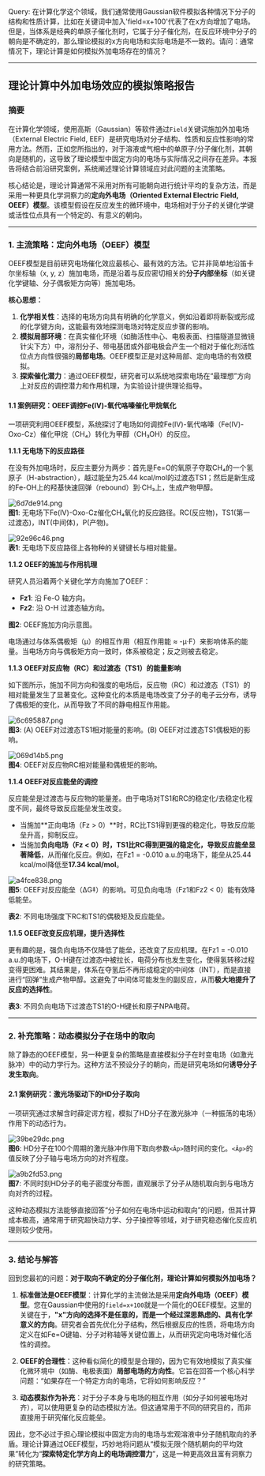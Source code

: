 Query:
    在计算化学这个领域，我们通常使用Gaussian软件模拟各种情况下分子的结构和性质计算，比如在关键词中加入'field=x+100'代表了在x方向增加了电场。但是，当体系是经典的单原子催化剂时，它属于分子催化剂，在反应环境中分子的朝向是不确定的，那么理论模拟的x方向电场和实际电场是不一致的。请问：通常情况下，理论计算是如何模拟外加电场存在的情况？

---

## 理论计算中外加电场效应的模拟策略报告

### 摘要

在计算化学领域，使用高斯（Gaussian）等软件通过`Field`关键词施加外加电场（External Electric Field, EEF）是研究电场对分子结构、性质和反应性影响的常用方法。然而，正如您所指出的，对于溶液或气相中的单原子/分子催化剂，其朝向是随机的，这导致了理论模型中固定方向的电场与实际情况之间存在差异。本报告将结合前沿研究案例，系统阐述理论计算领域应对此问题的主流策略。

核心结论是，理论计算通常不采用对所有可能朝向进行统计平均的复杂方法，而是采用一种更具化学洞察力的**定向外电场（Oriented External Electric Field, OEEF）模型**。该模型假设在反应发生的微环境中，电场相对于分子的关键化学键或活性位点具有一个特定的、有意义的朝向。

---

### 1. 主流策略：定向外电场（OEEF）模型

OEEF模型是目前研究电场催化效应最核心、最有效的方法。它并非简单地沿笛卡尔坐标轴（x, y, z）施加电场，而是沿着与反应密切相关的**分子内部坐标**（如关键化学键轴、分子偶极矩方向等）施加电场。

**核心思想：**
1.  **化学相关性**：选择的电场方向具有明确的化学意义，例如沿着即将断裂或形成的化学键方向，这能最有效地探测电场对特定反应步骤的影响。
2.  **模拟局部环境**：在真实催化环境（如酶活性中心、电极表面、扫描隧道显微镜针尖下方）中，溶剂分子、带电基团或外部电极会产生一个相对于催化剂活性位点方向性很强的**局部电场**。OEEF模型正是对这种局部、定向电场的有效模拟。
3.  **探索催化潜力**：通过OEEF模型，研究者可以系统地探索电场在“最理想”方向上对反应的调控潜力和作用机理，为实验设计提供理论指导。

#### 1.1 案例研究：OEEF调控Fe(IV)-氧代咯嗪催化甲烷氧化

一项研究利用OEEF模型，系统探讨了电场如何调控Fe(IV)-氧代咯嗪（Fe(IV)-Oxo-Cz）催化甲烷（CH₄）转化为甲醇（CH₃OH）的反应。

**1.1.1 无电场下的反应路径**

在没有外加电场时，反应主要分为两步：首先是Fe=O的氧原子夺取CH₄的一个氢原子（H-abstraction），越过能垒为25.44 kcal/mol的过渡态TS1；然后是新生成的Fe-OH上的羟基快速回弹（rebound）到·CH₃上，生成产物甲醇。

![6d7de914.png](resources/6d7de914.png)<br>
**图1**: 无电场下Fe(IV)-Oxo-Cz催化CH₄氧化的反应路径。RC(反应物)，TS1(第一过渡态)，INT(中间体)，P(产物)。

![92e96c46.png](resources/92e96c46.png)<br>
**表1**: 无电场下反应路径上各物种的关键键长与相对能量。

**1.1.2 OEEF的施加与作用机理**

研究人员沿着两个关键化学方向施加了OEEF：
*   **Fz1**: 沿 Fe-O 轴方向。
*   **Fz2**: 沿 O-H 过渡态轴方向。


**图2**: OEEF施加方向示意图。

电场通过与体系偶极矩（μ）的相互作用（相互作用能 ≈ -μ·F）来影响体系的能量。当电场方向与偶极矩方向一致时，体系被稳定；反之则被去稳定。

**1.1.3 OEEF对反应物（RC）和过渡态（TS1）的能量影响**

如下图所示，施加不同方向和强度的电场后，反应物（RC）和过渡态（TS1）的相对能量发生了显著变化。这种变化的本质是电场改变了分子的电子云分布，诱导了偶极矩的变化，从而导致了不同的静电相互作用能。

![6c695887.png](resources/6c695887.png)<br>
**图3**: (A) OEEF对过渡态TS1相对能量的影响。(B) OEEF对过渡态TS1偶极矩的影响。

![069d14b5.png](resources/069d14b5.png)<br>
**图4**: OEEF对反应物RC相对能量和偶极矩的影响。

**1.1.4 OEEF对反应能垒的调控**

反应能垒是过渡态与反应物的能量差。由于电场对TS1和RC的稳定化/去稳定化程度不同，最终导致反应能垒发生改变。

*   当施加**正向电场（Fz > 0）**时，RC比TS1得到更强的稳定化，导致反应能垒升高，抑制反应。
*   当施加**负向电场（Fz < 0）**时，TS1比RC得到更强的稳定化，导致反应能垒**显著降低**，从而催化反应。例如，在Fz1 = -0.010 a.u.的电场下，能垒从25.44 kcal/mol降低至**17.34 kcal/mol**。

![a4fce838.png](resources/a4fce838.png)<br>
**图5**: OEEF对反应能垒（ΔG‡）的影响。可见负向电场（Fz1和Fz2 < 0）能有效降低能垒。


**表2**: 不同电场强度下RC和TS1的偶极矩及反应能垒。

**1.1.5 OEEF改变反应机理，提升选择性**

更有趣的是，强负向电场不仅降低了能垒，还改变了反应机理。在Fz1 = -0.010 a.u.的电场下，O-H键在过渡态中被拉长，电荷分布也发生变化，使得氢转移过程变得更困难。其结果是，体系在夺氢后不再形成稳定的中间体（INT），而是直接进行“回弹”生成产物甲醇。这避免了中间体可能发生的副反应，从而**极大地提升了反应的选择性**。


**表3**: 不同负向电场下过渡态TS1的O-H键长和原子NPA电荷。

---

### 2. 补充策略：动态模拟分子在场中的取向

除了静态的OEEF模型，另一种更复杂的策略是直接模拟分子在时变电场（如激光脉冲）中的动力学行为。这种方法不预设分子的朝向，而是研究电场如何**诱导分子发生取向**。

#### 2.1 案例研究：激光场驱动下的HD分子取向

一项研究通过求解含时薛定谔方程，模拟了HD分子在激光脉冲（一种振荡的电场）作用下的动态行为。

![39be29dc.png](resources/39be29dc.png)<br>
**图6**: HD分子在100个周期的激光脉冲作用下取向参数`<Âp>`随时间的变化。`<Âp>`的值反映了分子轴与电场方向的对齐程度。

![a9b2fd53.png](resources/a9b2fd53.png)<br>
**图7**: 不同时刻HD分子的电子密度分布图，直观展示了分子从随机取向到与电场方向对齐的过程。

这种动态模拟方法能够直接回答“分子如何在电场中运动和取向”的问题，但其计算成本极高，通常用于研究超快动力学、分子操控等领域，对于研究稳态催化反应机理则较少使用。

---

### 3. 结论与解答

回到您最初的问题：**对于取向不确定的分子催化剂，理论计算如何模拟外加电场？**

1.  **标准做法是OEEF模型**：计算化学的主流做法是采用**定向外电场（OEEF）模型**。您在Gaussian中使用的`field=x+100`就是一个简化的OEEF模型。这里的关键在于，**"x"方向的选择不是任意的，而是一个经过深思熟虑的、具有化学意义的方向**。研究者会首先优化分子结构，然后根据反应的性质，将电场方向定义在如Fe=O键轴、分子对称轴等关键位置上，从而研究定向电场对催化活性的调控。

2.  **OEEF的合理性**：这种看似简化的模型是合理的，因为它有效地模拟了真实催化微环境中（如酶、电极表面）**局部电场的方向性**。它旨在回答一个核心科学问题：“如果存在一个特定方向的电场，它将如何影响反应？”

3.  **动态模拟作为补充**：对于分子本身与电场的相互作用（如分子如何被电场对齐），可以使用更复杂的动态模拟方法。但这通常用于不同的研究目的，而非直接用于研究催化反应能垒。

因此，您不必过于担心理论模拟中固定方向的电场与宏观溶液中分子随机取向的矛盾。理论计算通过OEEF模型，巧妙地将问题从“模拟无限个随机朝向的平均效果”转化为“**探索特定化学方向上的电场调控潜力**”，这是一种更高效且富有洞察力的研究策略。

